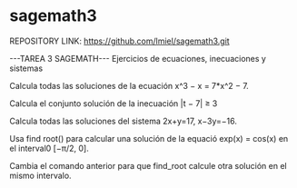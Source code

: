 # sagemath3

REPOSITORY LINK: https://github.com/lmiel/sagemath3.git

---TAREA 3 SAGEMATH---
Ejercicios de ecuaciones, inecuaciones y sistemas

Calcula todas las soluciones de la ecuación x^3 − x = 7*x^2 − 7.

Calcula el conjunto solución de la inecuación |t − 7| ≥ 3

Calcula todas las soluciones del sistema 2x+y=17, x−3y=−16.

Usa find root() para calcular una solución de la equació exp(x) = cos(x) en el interval0 [−π/2, 0].

Cambia el comando anterior para que find_root calcule otra solución en el mismo intervalo.
